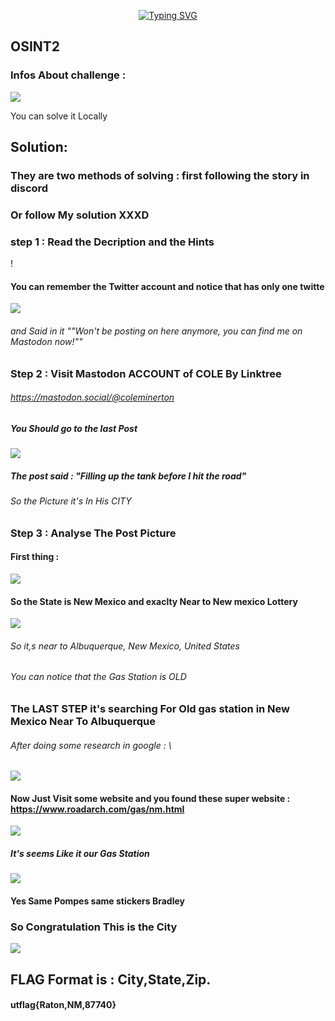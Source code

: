 <!-- 
<h3 align="center">CS student and a passionate web developer</h3> -->

<!--   my-ticker -->    
<!-- &emsp;&emsp;&emsp;&emsp;&emsp;&emsp;&emsp;&emsp;&emsp;[![Typing SVG](https://readme-typing-svg.herokuapp.com?color=%ADFF2F&center=true&vCenter=true&width=600&lines=S4L1M+F4K3-RooT+Player")](https://git.io/typing-svg) -->

<p align="center">
  <a href="https://git.io/typing-svg">
    <img src="https://readme-typing-svg.herokuapp.com?color=%ADFF2F&center=true&vCenter=true&width=600&lines=S4L1M+F4K3-RooT+Player" alt="Typing SVG">
  </a>
</p>

## OSINT2

### Infos About challenge : 

![](../Screenshot/P1.png)

You can solve it Locally


## Solution:





### They are two methods of solving : first following the story in discord 

### Or follow My solution XXXD

### step 1 : Read the Decription and the Hints 
!

#### You can remember the Twitter account and notice that has only one twitte 


![](../Screenshot/P2.png)

###### and Said in it ""Won't be posting on here anymore, you can find me on Mastodon now!""


### Step 2 : Visit Mastodon ACCOUNT of COLE By Linktree 

###### https://mastodon.social/@coleminerton

##### You Should go to the last Post 

![](../Screenshot/P3.png)

##### The post said : "Filling up the tank before I hit the road"

###### So the Picture it's In His CITY 





### Step 3 : Analyse The Post Picture 

#### First thing :   

![](../Screenshot/P4.png)

#### So the State is New Mexico and exaclty Near to New mexico Lottery


![](../Screenshot/P5.png)


###### So it,s near to  Albuquerque, New Mexico, United States

###### You can notice that the Gas Station is OLD 

### The LAST STEP it's searching For  Old gas station in New Mexico Near To Albuquerque


###### After doing some research in google : \

![](../Screenshot/P6.png)

#### Now Just Visit some website and you found these super website : https://www.roadarch.com/gas/nm.html

![](../Screenshot/P7.png) 

##### It's seems Like it our Gas Station 

![](../Screenshot/P8.png) 

#### Yes Same Pompes same stickers Bradley 

### So Congratulation This is the City 
![](../Screenshot/P9.png) 



## FLAG Format is  :  City,State,Zip. 

#### utflag{Raton,NM,87740}
